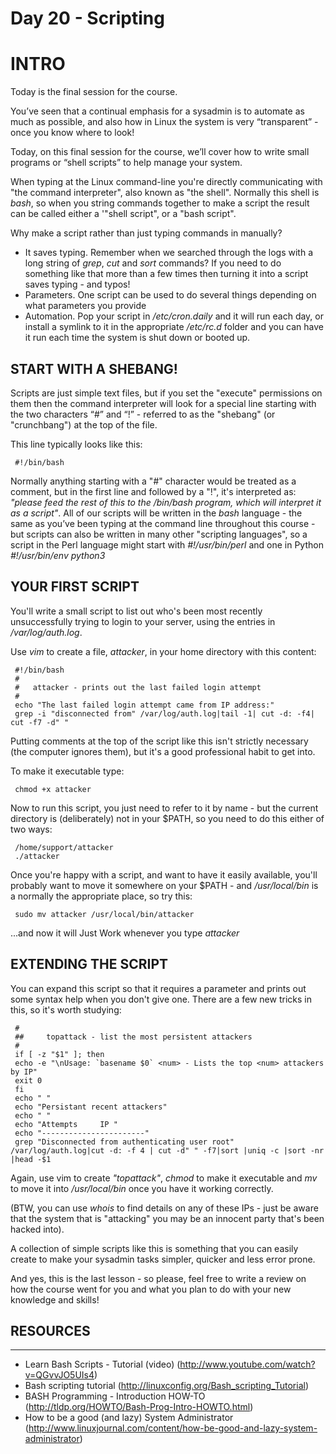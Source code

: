 # Day 20 - Scripting

# INTRO
Today is the final session for the course.

You’ve seen that a continual emphasis for a sysadmin is to automate as much as possible, and also how in Linux the system is very “transparent” - once you know where to look!

Today, on this final session for the course, we’ll cover how to write small programs or “shell scripts” to help manage your system.

When typing at the Linux command-line you're directly communicating with "the command interpreter", also known as "the shell". Normally this shell is _bash_, so when you string commands together to make a script the result can be called either a '"shell script", or a "bash script".

Why make a script rather than just typing commands in manually?

* It saves typing. Remember when we searched through the logs with a long string of _grep_, _cut_ and _sort_ commands? If you need to do something like that more than a few times then turning it into a script saves typing - and typos!
* Parameters. One script can be used to do several things depending on what parameters you provide
* Automation. Pop your script in _/etc/cron.daily_ and it will run each day, or install a symlink to it in the appropriate _/etc/rc.d_ folder and you can have it run each time the system is shut down or booted up.


## START WITH A SHEBANG!

Scripts are just simple text files, but if you set the "execute" permissions on them then the command interpreter will look for a special line starting with the two characters “#” and “!” - referred to as the "shebang" (or "crunchbang") at the top of the file. 

This line typically looks like this:

     #!/bin/bash

Normally anything starting with a "#" character would be treated as a comment, but in the first line and followed by a "!", it's interpreted as: _"please feed the rest of this to the /bin/bash program, which will interpret it as a script"_. All of our scripts will be written in the _bash_ language - the same as you’ve been typing at the command line throughout this course - but scripts can also be written in many other "scripting languages", so a script in the Perl language might start with _#!/usr/bin/perl_ and one in Python _#!/usr/bin/env python3_

## YOUR FIRST SCRIPT
You'll write a small script to list out who's been most recently unsuccessfully trying to login to your server, using the entries in _/var/log/auth.log_.  

Use _vim_ to create a file, _attacker_, in your home directory with this content:

     #!/bin/bash
     #
     #   attacker - prints out the last failed login attempt
     #
     echo "The last failed login attempt came from IP address:"
     grep -i "disconnected from" /var/log/auth.log|tail -1| cut -d: -f4| cut -f7 -d" "

Putting comments at the top of the script like this isn't strictly necessary (the computer ignores them), but it's a good professional habit to get into.

To make it executable type: 

     chmod +x attacker

Now to run this script, you just need to refer to it by name - but the current directory is (deliberately) not in your $PATH, so you need to do this either of two ways:

     /home/support/attacker
     ./attacker

Once you're happy with a script, and want to have it easily available, you'll probably want to move it somewhere on your $PATH - and _/usr/local/bin_ is a normally the appropriate place, so try this:

     sudo mv attacker /usr/local/bin/attacker

...and now it will Just Work whenever you type _attacker_


## EXTENDING THE SCRIPT
You can expand this script so that it requires a parameter and prints out some syntax help when you don't give one. There are a few new tricks in this, so it's worth studying:

     #
     ##  	topattack - list the most persistent attackers
     #
     if [ -z "$1" ]; then
     echo -e "\nUsage: `basename $0` <num> - Lists the top <num> attackers by IP"
     exit 0
     fi
     echo " "
     echo "Persistant recent attackers"
     echo " "
     echo "Attempts   	IP "
     echo "-----------------------"
     grep "Disconnected from authenticating user root" /var/log/auth.log|cut -d: -f 4 | cut -d" " -f7|sort |uniq -c |sort -nr |head -$1

Again, use vim to create _"topattack"_, _chmod_ to make it executable and _mv_ to move it into _/usr/local/bin_ once you have it working correctly.

(BTW, you can use _whois_ to find details on any of these IPs - just be aware that the system that is "attacking" you may be an innocent party that's been hacked into).

A collection of simple scripts like this is something that you can easily create to make your sysadmin tasks simpler, quicker and less error prone.

And yes, this is the last lesson - so please, feel free to write a review on how the course went for you and what you plan to do with your new knowledge and skills!


## RESOURCES
------------------------------------------------------------
* Learn Bash Scripts - Tutorial (video) (http://www.youtube.com/watch?v=QGvvJO5UIs4)
* Bash scripting tutorial (http://linuxconfig.org/Bash_scripting_Tutorial)
* BASH Programming - Introduction HOW-TO (http://tldp.org/HOWTO/Bash-Prog-Intro-HOWTO.html)
* How to be a good (and lazy) System Administrator (http://www.linuxjournal.com/content/how-be-good-and-lazy-system-administrator)

